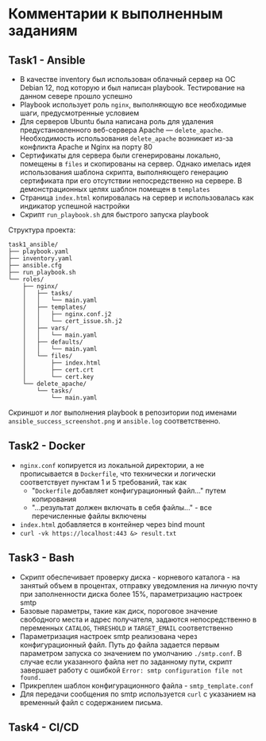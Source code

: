 # Комментарии к выполненным заданиям

## Task1 - Ansible

- В качестве inventory был использован облачный сервер на ОС Debian 12, под которую и был написан playbook. Тестирование на данном севере прошло успешно
- Playbook использует роль `nginx`, выполняющую все необходимые шаги, предусмотренные условием
- Для серверов Ubuntu была написана роль для удаления предустановленного веб-сервера Apache — `delete_apache`. Необходимость использования `delete_apache` возникает из-за конфликта Apache и Nginx на порту 80
- Сертификаты для сервера были сгенерированы локально, помещены в `files` и скопированы на сервер. Однако имелась идея использования шаблона скрипта, выполняющего генерацию сертификата при его отсутствии непосредственно на сервере. В демонстрационных целях шаблон помещен в `templates`
- Cтраница `index.html` копировалась на сервер и использовалась как индикатор успешной настройки
- Скрипт `run_playbook.sh` для быстрого запуска playbook

Структура проекта:
```
task1_ansible/
├── playbook.yaml
├── inventory.yaml
├── ansible.cfg
├── run_playbook.sh
└── roles/
    ├── nginx/
    │   ├── tasks/
    │   │   └── main.yaml
    │   ├── templates/
    │   │   ├── nginx.conf.j2
    │   │   └── cert_issue.sh.j2
    │   ├── vars/
    │   │   └── main.yaml
    │   ├── defaults/
    │   │   └── main.yaml
    │   └── files/
    │       ├── index.html
    │       ├── cert.crt
    │       └── cert.key
    └── delete_apache/
        └── tasks/
            └── main.yaml
```
Скриншот и лог выполнения playbook в репозитории под именами `ansible_success_screenshot.png` и `ansible.log` соответственно.

## Task2 - Docker

- `nginx.conf` копируется из локальной директории, а не прописывается в `Dockerfile`, что технически и логически соответствует пунктам 1 и 5 требований, так как
  - "`Dockerfile` добавляет конфигурационный файл..." путем копирования
  - "...результат должен включать в себя файлы..." - все перечисленные файлы включены
- `index.html` добавляется в контейнер через bind mount
- `curl -vk https://localhost:443 &> result.txt`

## Task3 - Bash

- Скрипт обеспечивает проверку диска - корневого каталога - на занятый объем в процентах, отправку уведомления на личную почту при заполненности диска более 15%, параметризацию настроек smtp
- Базовые параметры, такие как диск, пороговое значение свободного места и адрес получателя, задаются непосредственно в переменных `CATALOG`, `THRESHOLD` и `TARGET_EMAIL` соответственно
- Параметризация настроек smtp реализована через конфигурационный файл. Путь до файла задается первым параметром запуска со значением по умолчанию `./smtp.conf`. В случае если указанного файла нет по заданному пути, скрипт завершает работу с ошибкой `Error: smtp configuration file not found.`
- Прикреплен шаблон конфигурационного файла - `smtp_template.conf`
- Для передачи сообщения по smtp используется `curl` с указанием на временный файл с содержанием письма.

## Task4 - CI/CD

